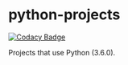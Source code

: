 # python-projects

[![Codacy Badge](https://api.codacy.com/project/badge/Grade/97ea58ed71f34b2c801446d1520a4ed7)](https://www.codacy.com/app/hkamran80/python-projects?utm_source=github.com&utm_medium=referral&utm_content=hkamran80/python-projects&utm_campaign=badger)

Projects that use Python (3.6.0).
